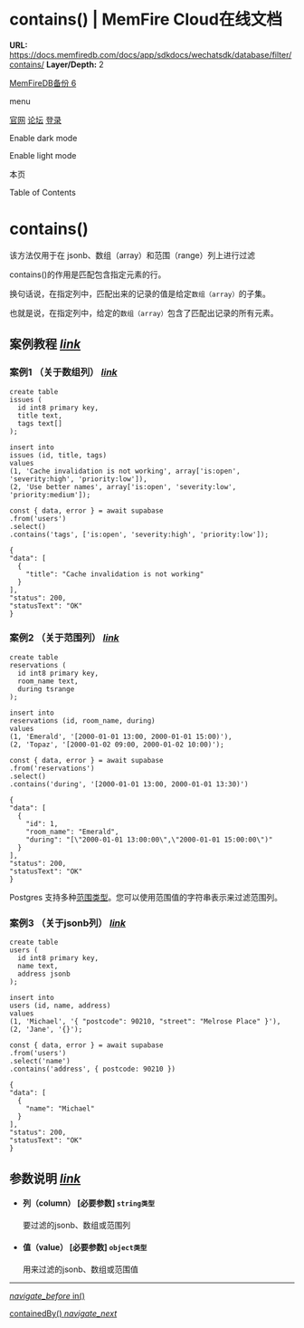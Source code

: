 # contains() | MemFire Cloud在线文档

**URL:** https://docs.memfiredb.com/docs/app/sdkdocs/wechatsdk/database/filter/contains/
**Layer/Depth:** 2

[MemFireDB备份 6](/)

menu

[官网](https://memfiredb.com/)
[论坛](https://community.memfiredb.com/)
[登录](https://cloud.memfiredb.com/auth/login)

Enable dark mode

Enable light mode

本页

Table of Contents

# contains()

该方法仅用于在 jsonb、数组（array）和范围（range）列上进行过滤

contains()的作用是匹配包含指定元素的行。

换句话说，在指定列中，匹配出来的记录的值是给定`数组（array）`的子集。

也就是说，在指定列中，给定的`数组（array）`包含了匹配出记录的所有元素。

## 案例教程 [*link*](#%e6%a1%88%e4%be%8b%e6%95%99%e7%a8%8b)

### 案例1 （关于数组列） [*link*](#%e6%a1%88%e4%be%8b1-%e5%85%b3%e4%ba%8e%e6%95%b0%e7%bb%84%e5%88%97)

```
create table
issues (
  id int8 primary key,
  title text,
  tags text[]
);

insert into
issues (id, title, tags)
values
(1, 'Cache invalidation is not working', array['is:open', 'severity:high', 'priority:low']),
(2, 'Use better names', array['is:open', 'severity:low', 'priority:medium']);
```

```
const { data, error } = await supabase
.from('users')
.select()
.contains('tags', ['is:open', 'severity:high', 'priority:low']);
```

```
{
"data": [
  {
    "title": "Cache invalidation is not working"
  }
],
"status": 200,
"statusText": "OK"
}
```

### 案例2 （关于范围列） [*link*](#%e6%a1%88%e4%be%8b2-%e5%85%b3%e4%ba%8e%e8%8c%83%e5%9b%b4%e5%88%97)

```
create table
reservations (
  id int8 primary key,
  room_name text,
  during tsrange
);

insert into
reservations (id, room_name, during)
values
(1, 'Emerald', '[2000-01-01 13:00, 2000-01-01 15:00)'),
(2, 'Topaz', '[2000-01-02 09:00, 2000-01-02 10:00)');
```

```
const { data, error } = await supabase
.from('reservations')
.select()
.contains('during', '[2000-01-01 13:00, 2000-01-01 13:30)')
```

```
{
"data": [
  {
    "id": 1,
    "room_name": "Emerald",
    "during": "[\"2000-01-01 13:00:00\",\"2000-01-01 15:00:00\")"
  }
],
"status": 200,
"statusText": "OK"
}
```

Postgres 支持多种[范围类型](https://www.postgresql.org/docs/current/rangetypes.html)。您可以使用范围值的字符串表示来过滤范围列。

### 案例3 （关于jsonb列） [*link*](#%e6%a1%88%e4%be%8b3-%e5%85%b3%e4%ba%8ejsonb%e5%88%97)

```
create table
users (
  id int8 primary key,
  name text,
  address jsonb
);

insert into
users (id, name, address)
values
(1, 'Michael', '{ "postcode": 90210, "street": "Melrose Place" }'),
(2, 'Jane', '{}');
```

```
const { data, error } = await supabase
.from('users')
.select('name')
.contains('address', { postcode: 90210 })
```

```
{
"data": [
  {
    "name": "Michael"
  }
],
"status": 200,
"statusText": "OK"
}
```

## 参数说明 [*link*](#%e5%8f%82%e6%95%b0%e8%af%b4%e6%98%8e)

* #### 列（column） [必要参数] `string类型`

  要过滤的jsonb、数组或范围列
* #### 值（value） [必要参数] `object类型`

  用来过滤的jsonb、数组或范围值

---

[*navigate\_before* in()](/docs/app/sdkdocs/wechatsdk/database/filter/in/)

[containedBy() *navigate\_next*](/docs/app/sdkdocs/wechatsdk/database/filter/containedby/)